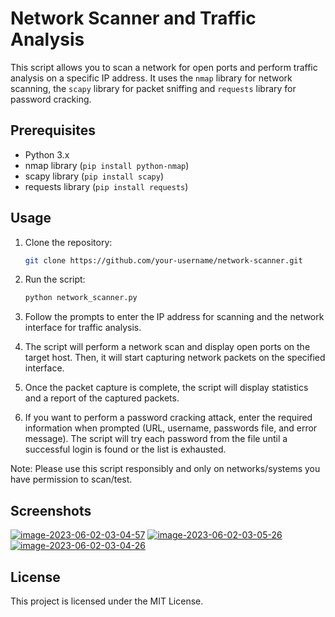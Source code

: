 # Network Scanner and Traffic Analysis

This script allows you to scan a network for open ports and perform traffic analysis on a specific IP address. It uses the `nmap` library for network scanning, the `scapy` library for packet sniffing and `requests` library for password cracking.

## Prerequisites

- Python 3.x
- nmap library (`pip install python-nmap`)
- scapy library (`pip install scapy`)
- requests library (`pip install requests`)

## Usage

1. Clone the repository:

   ```bash
   git clone https://github.com/your-username/network-scanner.git
   
 2. Run the script:
    ```bash
    python network_scanner.py
    
 3. Follow the prompts to enter the IP address for scanning and the network interface for traffic analysis.

 4. The script will perform a network scan and display open ports on the target host. Then, it will start capturing network packets on the specified interface.

 5. Once the packet capture is complete, the script will display statistics and a report of the captured packets.

 6. If you want to perform a password cracking attack, enter the required information when prompted (URL, username, passwords file, and error message). The script will try each password   from the file until a successful login is found or the list is exhausted.

Note: Please use this script responsibly and only on networks/systems you have permission to scan/test.

## Screenshots

<a href="https://imgbb.com/"><img src="https://i.ibb.co/mRRj4PN/image-2023-06-02-03-04-57.png" alt="image-2023-06-02-03-04-57" border="0"></a>
<a href="https://imgbb.com/"><img src="https://i.ibb.co/Mg3rBhS/image-2023-06-02-03-05-26.png" alt="image-2023-06-02-03-05-26" border="0"></a>
<a href="https://imgbb.com/"><img src="https://i.ibb.co/5v0tt0Q/image-2023-06-02-03-04-26.png" alt="image-2023-06-02-03-04-26" border="0"></a>

## License

This project is licensed under the MIT License.


